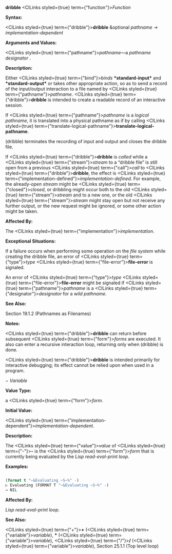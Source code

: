 **dribble** <ClLinks styled={true} term={"function"}><i>Function</i></ClLinks> 



**Syntax:** 



<ClLinks styled={true} term={"dribble"}><b>dribble</b></ClLinks> &amp;optional *pathname → implementation-dependent* 



**Arguments and Values:** 



<ClLinks styled={true} term={"pathname"}><i>pathname</i></ClLinks>—a *pathname designator* . 







 



 



**Description:** 



Either <ClLinks styled={true} term={"bind"}><i>binds</i></ClLinks> **\*standard-input\*** and **\*standard-output\*** or takes other appropriate action, so as to send a record of the input/output interaction to a file named by <ClLinks styled={true} term={"pathname"}><i>pathname</i></ClLinks>. <ClLinks styled={true} term={"dribble"}><b>dribble</b></ClLinks> is intended to create a readable record of an interactive session. 



If <ClLinks styled={true} term={"pathname"}><i>pathname</i></ClLinks> is a *logical pathname*, it is translated into a physical pathname as if by calling <ClLinks styled={true} term={"translate-logical-pathname"}><b>translate-logical-pathname</b></ClLinks>. 



(dribble) terminates the recording of input and output and closes the dribble file. 



If <ClLinks styled={true} term={"dribble"}><b>dribble</b></ClLinks> is *called* while a <ClLinks styled={true} term={"stream"}><i>stream</i></ClLinks> to a “dribble file” is still open from a previous <ClLinks styled={true} term={"call"}><i>call</i></ClLinks> to <ClLinks styled={true} term={"dribble"}><b>dribble</b></ClLinks>, the effect is <ClLinks styled={true} term={"implementation-defined"}><i>implementation-defined</i></ClLinks>. For example, the already-*open stream* might be <ClLinks styled={true} term={"closed"}><i>closed</i></ClLinks>, or dribbling might occur both to the old <ClLinks styled={true} term={"stream"}><i>stream</i></ClLinks> and to a new one, or the old <ClLinks styled={true} term={"stream"}><i>stream</i></ClLinks> might stay open but not receive any further output, or the new request might be ignored, or some other action might be taken. 



**Affected By:** 



The <ClLinks styled={true} term={"implementation"}><i>implementation</i></ClLinks>. 



**Exceptional Situations:** 



If a failure occurs when performing some operation on the *file system* while creating the dribble file, an error of <ClLinks styled={true} term={"type"}><i>type</i></ClLinks> <ClLinks styled={true} term={"file-error"}><b>file-error</b></ClLinks> is signaled. 



An error of <ClLinks styled={true} term={"type"}><i>type</i></ClLinks> <ClLinks styled={true} term={"file-error"}><b>file-error</b></ClLinks> might be signaled if <ClLinks styled={true} term={"pathname"}><i>pathname</i></ClLinks> is a <ClLinks styled={true} term={"designator"}><i>designator</i></ClLinks> for a *wild pathname*. 



**See Also:** 



Section 19.1.2 (Pathnames as Filenames) 



**Notes:** 



<ClLinks styled={true} term={"dribble"}><b>dribble</b></ClLinks> can return before subsequent <ClLinks styled={true} term={"form"}><i>forms</i></ClLinks> are executed. It also can enter a recursive interaction loop, returning only when (dribble) is done. 



<ClLinks styled={true} term={"dribble"}><b>dribble</b></ClLinks> is intended primarily for interactive debugging; its effect cannot be relied upon when used in a program. 



*− Variable* 



**Value Type:** 



a <ClLinks styled={true} term={"form"}><i>form</i></ClLinks>. 



**Initial Value:** 



<ClLinks styled={true} term={"implementation-dependent"}><i>implementation-dependent</i></ClLinks>. 







 



 



**Description:** 



The <ClLinks styled={true} term={"value"}><i>value</i></ClLinks> of <ClLinks styled={true} term={"-"}><b>-</b></ClLinks> is the <ClLinks styled={true} term={"form"}><i>form</i></ClLinks> that is currently being evaluated by the *Lisp read-eval-print loop*. 

**Examples:**
```lisp

(format t "~&Evaluating ~S~%" -) 
▷ Evaluating (FORMAT T "~&Evaluating ~S~%" -) 
→ NIL 

```
**Affected By:** 



*Lisp read-eval-print loop*. 



**See Also:** 



<ClLinks styled={true} term={"+"}><b>+</b></ClLinks> (<ClLinks styled={true} term={"variable"}><i>variable</i></ClLinks>), **\*** (<ClLinks styled={true} term={"variable"}><i>variable</i></ClLinks>), <ClLinks styled={true} term={"/"}><b>/</b></ClLinks> (<ClLinks styled={true} term={"variable"}><i>variable</i></ClLinks>), Section 25.1.1 (Top level loop) 



